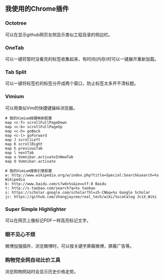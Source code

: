 ## 我使用的Chrome插件

### Octotree
可以在显示github网页左侧显示类似工程目录的侧边栏。

### OneTab
可以一键将暂时没看完的标签收集起来，有时间(内存)时可以一键展开重新加载。

### Tab Split
可以一键将标签栏的标签分开成两个窗口，防止标签太多开不清标题。

### Vimium
可以用类似Vim的快捷键操纵浏览器。
~~~
# 我的Vimium按键映射配置
map <c-f> scrollFullPageDown
map <c-b> scrollFullPageUp
map <c-h> goBack
map <c-l> goForward
map J scrollLeft
map K scrollRight
map h previousTab
map l nextTab
map o Vomnibar.activateInNewTab
map O Vomnibar.activate

# 我的Vimium搜索引擎配置
w: http://www.wikipedia.org/w/index.php?title=Special:Search&search=%s Wikipedia
b: http://www.baidu.com/s?wd=%s&ie=utf-8 Baidu
t: http://s.taobao.com/search?q=%s taobao
s: https://scholar.google.com/scholar?hl=zh-CN&q=%s Google Scholar
jc: https://github.com/zhangjaycee/real_tech/wiki/%scatalog JciX_Wiki
~~~

### Super Simple Highlighter
可以在网页上像标记PDF一样高亮标记文字。

### 眼不见心不烦
微博加强插件，浏览微博时，可以按关键字屏蔽微博，屏蔽广告等。

### 购物党全网自动比价工具
浏览购物网站时会显示历史价格走势。